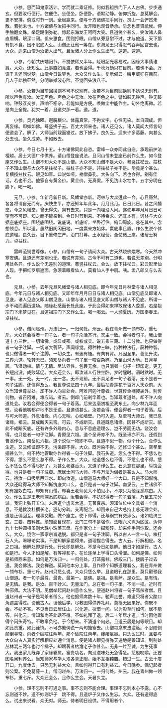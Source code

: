 <!-- { "loadSidebar": true } -->
　　小参。思而知鬼家活计。学而就二乘证修。何似我祖宗门下人人古佛。步步通玄。但要汝行便行。住便住。坐便坐。卧便卧。语默动静。俯仰折旋。总莫解会。更不安排。倘或时节一到。全局赢来。便与十方诸佛把手同行。灵山一会俨然未散。若犹未也。十方诸佛与汝把手同行。汝开眼也观音恭承。举念也普贤祇候。伸手触翻文殊。举足踢倒弥勒。惊起东海龙王呵呵大笑。且道笑个甚么。笑汝诸人鼻直眉横。眼深口阔。饥来思食。困则打眠。山僧从旁忍耐不过。才与他道。天下那有饥不食。困不眠底人么。山僧还让他一筹在。东海龙王只得忍气吞声回宫去也。大众。适来山僧为汝诸人出气。且汝诸人分上作么生出气。速道。速道。

　　小参。今朝共庆端阳节。不觉依稀又半年。眨眼韶光容易过。因缘大事倩谁肩。大众。还知么。此事直如竞渡。若也会得。千秋万劫只在目前。若也不会。万语千言还同说梦。山僧今日说梦也。大众又作么生。复示偈云。鳞甲威狞在目前。几人于此独茫然。分明举掉波心险。不觉回头浪八千。

　　小参。汝若为目前回换则不可不说别有。汝若不为目前回换则不妨说无别有。所以声色有汝。汝无声色。声色之中无汝。汝在声色之中。譬如鼓无钟声。钟无鼓响。钟鼓互交参。声响不相杂。若能如是方便。唤做尘中能作主。句外绝离微。若是向上全提。犹欠一着。且道欠那一着。道。道。

　　小参。灵光独曜。迥脱根尘。体露真常。不拘文字。心性无染。本自圆成。但离妄缘。即如如佛。蓦竖拂子云。百丈大师来也。诸人还见么。诸人莫闻大师言句便道会了。解了。大师当前觌面错过。放下拂子。良久云。适来许多葛藤。向甚么处去也。坐久成劳。不如散去。

　　小参。今日七月十五。十方诸佛同此自恣。雷峰一众亦同此自恣。承现前护法檀越。居士大德广作供养。请山僧登座说法。且问山僧未登座已前作么生。如今登座又作么生。山僧不知大众不是山僧。大众不知山僧不是大众。蓦竖拄杖云。拄杖子不知山僧与大众不是拄杖子。拄杖子亦不是。非拄杖子亦不是。毕竟是个甚么。复横按拄杖云。眼见如盲。口说如哑。衲僧鼻孔。大头向下。若也会得。别有佳话。若也不会。他家自有黄金价。黄金价。无真假。不见沩山水牯牛。五字分明在胁下。喝一喝。

　　元旦。小参。年新月新日新。风幡堂亦新。诃林与大众遘此一会。心目豁然。各各将谓自无而有。庆快生平。亦还知年年此年。月月此月。日日此日。昔之风幡堂。今之风幡堂。曾无得失。岂有去来。只是一向埋没人间。遂使年年月月日日可望而不可即。知之而不能亲到。今日时节到来。不待希求。还其本有。诃林与大众据座底据座。围绕底围绕。说底说。听底听。坐卧行住。俯仰周旋。总在其中。念想顿息。所以道。虽然旧阁闲田地。一度赢来方始休。赢底事且置。作么生说个休底道理。良久云。目下重修庄严。沿门打募。土水经营。全仗诸上座。诸居士努力。卓拄杖。

　　雷峰范铜世尊像。小参。山僧有一句子请问大众。古天然烧佛煨寒。今天然冲寒安佛。且道还有差别也无。若说有差别。古今不可有二道也。若说无差别。分明用处各异。作么说个无差别的道理。蓦竖拄杖云。会么。放下拄杖云。彩云影里仙人现。手把红罗扇遮面。急须着眼看仙人。莫看仙人手中扇。咦。孟八郎又与么去也。

　　元旦。小参。去年元旦风幡堂与诸人相见底。即今年元日月林堂与诸人相见底。今年元日与诸人相见底。又即年年月月日日与诸人相见底。山僧见底又即诸人见底。诸人见底又即山僧见底。山僧与诸人相见底又即山僧与诸人不见底。所谓一步不动而遍历道场。随缘赴感而长处此座。于此会得如来禅敢保诸人委悉。若是祖宗门下未梦见在。且道祖宗门下又作么生。喝一喝云。一人颁夏历。万国奉春王。卓拄杖。

　　小参。僧问赵州。万法归一。一归何处。州云。我在青州做一领布衫。重七斤。大众还会得者一句子么。者一句子杀活齐行。宾主一致。会得者句子。我山僧道十方三世。一切诸佛。或显或密。或权或实。说五乘三藏。十二分教。也只做得者一句子注脚。一切诸大菩萨。声闻缘觉。得种种三昧。持种种法行。获种种智。也只做得者一句子注脚。一切众生。有迷有悟。有向有背。凡因圣果。善恶升沈。三界六道。轮转无已。须知尽向者一句子里一咬百杂碎。乃至山河大地。日月星辰。飞潜动植。情与无情。尽法界性。包裹无余。也只消者一句子一印印定。更无长短出没。成败延促。大众还会么。即汝诸人行住坐卧。梦时醒时。语时默时。无一事。无一处。无一时。无一念。无不现前。无不具足者一句子着落。无不是者一句子注脚。还信得及么。我世尊说法四十九年。最后拈青莲花于百万人天众前。大众当知世尊举处。却不许人向举处会。阿难问迦叶尊者。世尊传金襕袈裟外。别传何物。者召阿难。难应诺。者云。倒却门前刹竿着也。当知尊者道处。却不许人向道处会。汝若会得便会得者一句子着落。后来达磨初祖至我东土。向少林九年面壁。汝看他嘴都卢地不是无语。且道语甚么。汝若会得。便会得者一句子着落。后与可大师道。外息诸缘。内心无喘。心如墙壁。乃可入道。及至可大师云。我已息诸缘。祖云。莫成断灭去否。可云。不成断灭。且道既息诸缘。因甚不成断灭。祇此不成断灭底。还有许多外缘内心。息与不息底道理么。岂不劳而无功。饶汝会得。也只是者一句子注脚。青原见六祖。道个圣谛亦不为。既圣谛亦不为。还假到曹溪作么。南岳见六祖。道个说似一物即不中。且道不似一物。似个什么。合作么生道。又云修证即不无。污染即不得。大众。既污染不得。还修证个甚么。空拳里搦甚么汁。何不特地管取你作得者一句子注脚。我石头道。恁么也不得。不恁么也不得。恁么不恁么总不得。子作么生。大众。他道恁么也不得。不恁么也不得。恁么不恁么总不得尽好了。为甚么老婆舌头。又道子作么生。石头意在那里。纵饶会得。也只是者一句子注脚。庞居士问马大师。不与万法为侣者是甚么人。马大师云。待汝一口吸尽西江水。即向汝道。山僧道马大师好一个大口。只是不知惭愧。大众还晓得马大师不知惭愧底大口么。也只是者一句子注脚。南泉云。三世诸佛不知有狸奴白牯。却知有山僧。却喜王老师见大不怕见小。不欺只为他深悉病由。大众。作么生是王老师深悉底病由。汝若会得。不妨识得者一句子着落。乃至五宗分派。我洞上弘开五位。末后道个虚玄大道。无著真宗。须知位位中全具者一个消息。不是教汝杜撰长老。逐句分疏。支离配合。却回来自己大总持上总无理会处。道是正偏回互。理事交融。做个座主。使下即得。还与纲宗有交涉么。诸如临济三玄。三要。四料拣。须知面目现在。云门三句不是强作。法眼六义岂为区区。沩仰九十七种圆相虽则大珠小珠落玉盘。在作家分上一掷粉碎。却来伸手问你取。还会么。大众。饶你一家家宗旨透脱。都只是者一句子注脚。所以古人一言一句。棒打石人头。嚗嚗论实事。不是知解穿凿得来。道理捏合得去。古人云。行解相应。名之曰祖。他解处即是行处。行处即是解处。不是今日如是解。他日才如是行。古人如是行。今人才如是解。有等禅和子。在长连单上学得口头滑溜。如何是佛。如何是祖师西来意。如何是万法归一。一归何处。灯笼露柱。佛殿三门。拨牌子过去道。我会佛法。我会禅道。莫问他本分上事。且作得个知解道理看么。我在青州做一领布衫。重七斤。赵州只恁么说。大众只恁么举。且道眼孔在那里。莫只颟顸我山僧道。者一句子最尊。最贵。最第一。是佛。是祖。是菩萨。是众生。是有情。是无情。是我。是汝。百千妙义。无量法门。总在者一句子里。不消一捏。近时有种邪师。大法不明。见僧举起问赵州意作么生。便道赵州将者一句子骂杀者僧。且道赵州者一句子是骂杀者僧么。他也据师席数十年。驰声走誉。难道只将者尖酸口角遮盖得过。谤他古人。误他后学。尽教图得供养礼拜。莫拨无因果好。你既不会。不妨不答。不见当日云居住山。兴化道。拟借一问。以为影草时如何。居不能答。兴化云。情知和尚答此话不得。不如礼拜了退。后二十年居才道。当时因他置得个问头奇特。不敢辜负他。于今想来。不消道个何必。且道云居是何等眼目。却如此贵重。如此谨慎。不可亦儱侗说一两句搪塞去。山僧每念末法滥觞。不忍随例颠倒寻常。向者个破院住两年。那个破院住两年。痿痿羸羸。只恁么过时。且要与大众向古人真实行解相应处通个消息。便是诸人眼见得弥天遍地是善知识。到别处丛林混三两年也讨个拂子。却跟著者枯澹老子作甚么。无非一片至诚。为生死事大。我出家儿既弃了家缘眷属。富贵功名。向没滋味处无急得急。恁般咬嚼。还要图名闻利养么。当知师家与学人须各具正眼。始不互相钝置。错过一生。古云十度开口。九度休去。只恐无利益大众。且如何得开口有利益去。今日晚参。偶记起者则公案。不免葛藤一上。僧问赵州。万法归一。一归何处。州云。我在青州做一领布衫。重七斤。大众还会么。且作么生会。天暑久立。

　　小参。理不忘则不可通之事。事不忘则不能合理。事理不忘则本心不露。心不忘则道不妙。道不妙则炉子　跳不得。且道炉子又作么生忘。大众。还有道得底么。试出来说看。众无对。师云。侍者明日设供。不得用者个。

